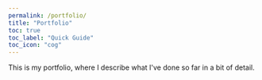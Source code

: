 ```yaml
---
permalink: /portfolio/
title: "Portfolio"
toc: true
toc_label: "Quick Guide"
toc_icon: "cog"
---
```

This is my portfolio, where I describe what I've done so far in a bit of detail.